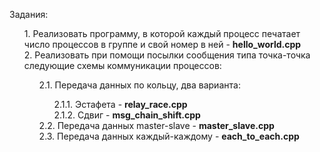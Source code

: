 Задания:
<ol>  
   1. Реализовать программу, в которой каждый процесс печатает число процессов в группе и свой номер в ней - <strong>hello_world.cpp</strong><br>
   2. Реализовать при помощи посылки сообщения типа точка-точка следующие схемы коммуникации процессов:<br>
   <ol>
      2.1. Передача данных по кольцу, два варианта: 
      <ol>
         2.1.1. Эстафета - <strong>relay_race.cpp</strong><br>
         2.1.2. Сдвиг - <strong>msg_chain_shift.cpp</strong>
      </ol>
      2.2. Передача данных master-slave - <strong>master_slave.cpp</strong><br>
      2.3. Передача данных каждый-каждому - <strong>each_to_each.cpp</strong><br>
      </ol>
   </ol>
</ol>
